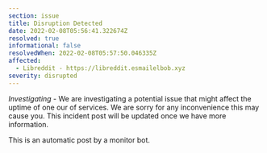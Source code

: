 ```yaml
---
section: issue
title: Disruption Detected
date: 2022-02-08T05:56:41.322674Z
resolved: true
informational: false
resolvedWhen: 2022-02-08T05:57:50.046335Z
affected:
  - Libreddit - https://libreddit.esmailelbob.xyz
severity: disrupted
---
```

*Investigating* - We are investigating a potential issue that might affect the uptime of one our of services. We are sorry for any inconvenience this may cause you. This incident post will be updated once we have more information.

This is an automatic post by a monitor bot.
        